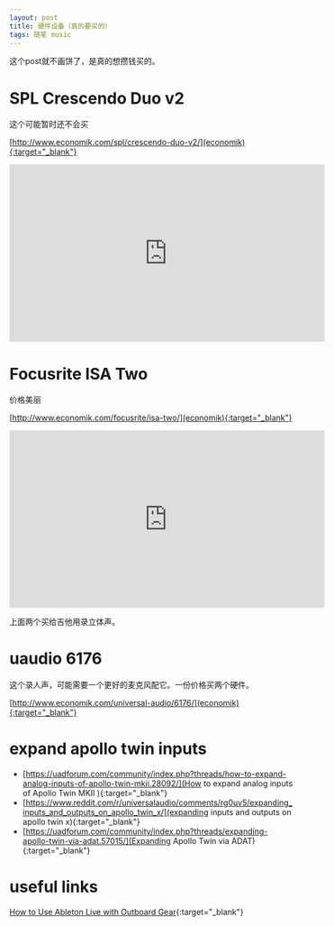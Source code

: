 ```yaml
---
layout: post
title: 硬件设备（真的要买的）
tags: 随笔 music
---
```

这个post就不画饼了，是真的想攒钱买的。

# SPL Crescendo Duo v2
这个可能暂时还不会买

[http://www.economik.com/spl/crescendo-duo-v2/](economik){:target="_blank"}

<iframe width="560" height="315" src="https://www.youtube.com/embed/cudZnVLRniM?si=CsDu6PC75XP9zlf4" title="YouTube video player" frameborder="0" allow="accelerometer; autoplay; clipboard-write; encrypted-media; gyroscope; picture-in-picture; web-share" allowfullscreen></iframe>

# Focusrite ISA Two

价格美丽

[http://www.economik.com/focusrite/isa-two/](economik){:target="_blank"}

<iframe width="560" height="315" src="https://www.youtube.com/embed/_xmYe7pV2Dg?si=mlKEhevNJF88qyuF" title="YouTube video player" frameborder="0" allow="accelerometer; autoplay; clipboard-write; encrypted-media; gyroscope; picture-in-picture; web-share" allowfullscreen></iframe>


上面两个买给吉他用录立体声。

# uaudio 6176   

这个录人声，可能需要一个更好的麦克风配它。一份价格买两个硬件。

[http://www.economik.com/universal-audio/6176/](economik){:target="_blank"}



# expand apollo twin inputs
- [https://uadforum.com/community/index.php?threads/how-to-expand-analog-inputs-of-apollo-twin-mkii.28092/](How to expand analog inputs of Apollo Twin MKII
){:target="_blank"}
- [https://www.reddit.com/r/universalaudio/comments/rg0uv5/expanding_inputs_and_outputs_on_apollo_twin_x/](expanding inputs and outputs on apollo twin x){:target="_blank"}
- [https://uadforum.com/community/index.php?threads/expanding-apollo-twin-via-adat.57015/](Expanding Apollo Twin via ADAT){:target="_blank"}


# useful links
[How to Use Ableton Live with Outboard Gear](https://www.youtube.com/watch?v=I7PCJYTGpoQ){:target="_blank"}